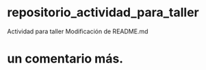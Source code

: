 # repositorio_actividad_para_taller
Actividad para taller
Modificación de README.md
# un comentario más.

